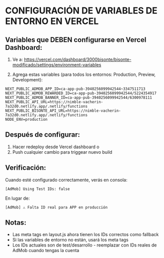 # CONFIGURACIÓN DE VARIABLES DE ENTORNO EN VERCEL

## Variables que DEBEN configurarse en Vercel Dashboard:

1. Ve a: https://vercel.com/dashboard/3000bisonte/bisonte-modificado/settings/environment-variables

2. Agrega estas variables (para todos los entornos: Production, Preview, Development):

```
NEXT_PUBLIC_ADMOB_APP_ID=ca-app-pub-3940256099942544~3347511713
NEXT_PUBLIC_ADMOB_REWARDED_ID=ca-app-pub-3940256099942544/5224354917
NEXT_PUBLIC_ADMOB_BANNER_ID=ca-app-pub-3940256099942544/6300978111
NEXT_PUBLIC_API_URL=https://nimble-vacherin-7a32d0.netlify.app/.netlify/functions
NEXT_PUBLIC_BISONTE_API_URL=https://nimble-vacherin-7a32d0.netlify.app/.netlify/functions
NODE_ENV=production
```

## Después de configurar:

1. Hacer redeploy desde Vercel dashboard o
2. Push cualquier cambio para triggear nuevo build

## Verificación:

Cuando esté configurado correctamente, verás en consola:
```
[AdMob] Using Test IDs: false
```

En lugar de:
```
[AdMob] ⚠️ Falta ID real para APP en producción
```

## Notas:

- Las meta tags en layout.js ahora tienen los IDs correctos como fallback
- Si las variables de entorno no están, usará los meta tags
- Los IDs actuales son de test/desarrollo - reemplazar con IDs reales de AdMob cuando tengas la cuenta
